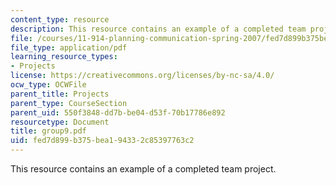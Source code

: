 ```yaml
---
content_type: resource
description: This resource contains an example of a completed team project.
file: /courses/11-914-planning-communication-spring-2007/fed7d899b375bea194332c85397763c2_group9.pdf
file_type: application/pdf
learning_resource_types:
- Projects
license: https://creativecommons.org/licenses/by-nc-sa/4.0/
ocw_type: OCWFile
parent_title: Projects
parent_type: CourseSection
parent_uid: 550f3848-dd7b-be04-d53f-70b17786e892
resourcetype: Document
title: group9.pdf
uid: fed7d899-b375-bea1-9433-2c85397763c2
---
```

This resource contains an example of a completed team project.